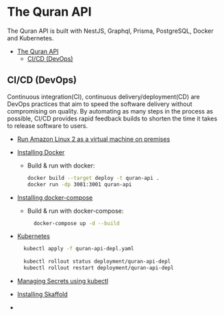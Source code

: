 # The Quran API
The Quran API is built with NestJS, Graphql, Prisma, PostgreSQL, Docker and Kubernetes.

- [The Quran API](#the-quran-api)
  - [CI/CD (DevOps)](#cicd-devops)


## CI/CD (DevOps)
Continuous integration(CI), continuous delivery/deployment(CD) are DevOps practices that aim to speed the software delivery without compromising on quality. By automating as many steps in the process as possible, CI/CD provides rapid feedback builds to shorten the time it takes to release software to users.

- [Run Amazon Linux 2 as a virtual machine on premises](https://github.com/mehradi-github/ref-devops-flow#run-amazon-linux-2-as-a-virtual-machine-on-premises)
- [Installing Docker](https://github.com/mehradi-github/ref-devops-flow#installing-docker)
  - Build & run with docker:
    ``` bash
    docker build --target deploy -t quran-api .
    docker run -dp 3001:3001 quran-api
    ```
- [Installing docker-compose](https://github.com/mehradi-github/ref-graphql#installing-docker-compose)

  - Build & run with docker-compose:
    ```bash
      docker-compose up -d --build
    ```
- [Kubernetes](https://github.com/mehradi-github/ref-microservices-ticketing-auth#k8s-world)    
  
  ```bash
    kubectl apply -f quran-api-depl.yaml
    
    kubectl rollout status deployment/quran-api-depl
    kubectl rollout restart deployment/quran-api-depl
  ```
- [Managing Secrets using kubectl](https://github.com/mehradi-github/microservices-ticketing#managing-secrets-using-kubectl)
- [Installing Skaffold](https://github.com/mehradi-github/microservices-ticketing#skaffold)
- 
